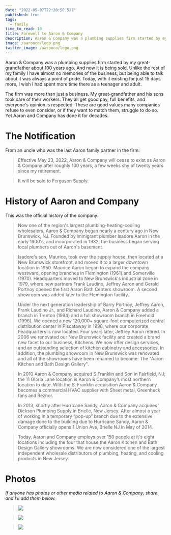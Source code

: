 ```yaml
---
date: "2022-05-07T22:20:50.52Z"
published: true
tags:
  - family
time_to_read: 10
title: Farewell to Aaron & Company
description: Aaron & Company was a plumbing supplies firm started by my great-grandfather about 100 years ago. And now it is being sold.
image: /aaronco/logo.png
twitter_image: /aaronco/logo.png
---
```


Aaron & Company was a plumbing supplies firm started by my great-grandfather about 100 years ago. And now it is being sold. Unlike the rest of my family I have almost no memories of the business, but being able to talk about it was always a point of pride. Today, with it existing for just 15 days more, I wish I had spent more time there as a teenager and adult.

The firm was more than just a business. My great-grandfather and his sons took care of their workers. They all get good pay, full benefits, and everyone's opinion is respected. These are good values many companies refuse to even consider, or if they want to match them, struggle to do so. Yet Aaron and Company has done it for decades.

# The Notification

From an uncle who was the last Aaron family partner in the firm:

> Effective May 23, 2022, Aaron & Company will cease to exist as Aaron & Company after roughly 100 years, a few weeks shy of twenty years since my retirement.

> It will be sold to Ferguson Supply.

# History of Aaron and Company

This was the official history of the company:

> Now one of the region's largest plumbing-heating-cooling wholesalers, Aaron & Company began nearly a century ago in New Brunswick, NJ. Founded by immigrant plumber Isadore Aaron in the early 1900's, and incorporated in 1932, the business began serving local plumbers out of Aaron's basement.

> Isadore's son, Maurice, took over the supply house, then located at a New Brunswick storefront, and moved it to a larger downtown location in 1950. Maurice Aaron began to expand the company westward, opening branches in Flemington (1961) and Somerville (1970). Headquarters moved to New Brunswick's industrial zone in 1979, where new partners Frank Laudino, Jeffrey Aaron and Gerald Portnoy opened the first Aaron Bath Centers showroom. A second showroom was added later to the Flemington facility.

> Under the next generation leadership of Barry Portnoy, Jeffrey Aaron, Frank Laudino Jr., and Richard Laudino, Aaron & Company added a branch in Trenton (1994) and a full showroom branch in Freehold (1996). We opened a new 120,000+ square-foot computerized central distribution center in Piscataway in 1998, where our corporate headquarters is now located. Four years later, Jeffrey Aaron retired. In 2006 we renovated our New Brunswick facility and created a brand new facet to our business, Kitchens. We now offer design services, and an outstanding selection of kitchen cabinetry and accessories. In addition, the plumbing showroom in New Brunswick was renovated and all of the showrooms have been renamed to become: The "Aaron Kitchen and Bath Design Gallery".

> In 2010 Aaron & Company acquired S.Franklin and Son in Fairfield, NJ; the 11 Gloria Lane location is Aaron & Company’s most northern location to date. With the S. Franklin acquisition Aaron & Company becomes a commercial HVAC supplier with Sheet metal, Greenheck fans and Reznor.

> In 2013, shortly after Hurricane Sandy, Aaron & Company acquires Dickson Plumbing Supply in Brielle, New Jersey. After almost a year of working in a temporary “pop-up” branch due to the extensive damage done to the building due to Hurricane Sandy, Aaron & Company officially opens 1 Union Ave, Brielle NJ in May of 2014.

> Today, Aaron and Company employs over 150 people at it's eight locations including the four that house the Aaron Kitchen and Bath Design Gallery showrooms. We are now considered one of the largest independent wholesale distributors of plumbing, heating, and cooling products in New Jersey.

# Photos

_If anyone has photos or other media related to Aaron & Company, share and I'll add them below._

> ![](/aaronco/logo.png)

> ![](/aaronco/History1.jpg)

> ![](/aaronco/History2.jpg)
